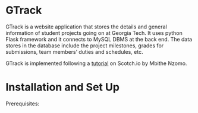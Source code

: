 # GTrack
GTrack is a website application that stores the details and general information of student projects going on at Georgia Tech. It uses python Flask framework and it connects to MySQL DBMS at the back end. The data stores in the database include the project milestones, grades for submissions, team members’ duties and schedules, etc.

GTrack is implemented following a [tutorial](https://scotch.io/tutorials/build-a-crud-web-app-with-python-and-flask-part-one) on Scotch.io by Mbithe Nzomo.

# Installation and Set Up
Prerequisites:
